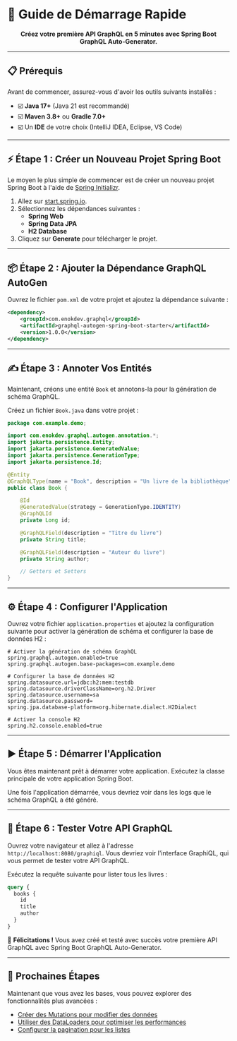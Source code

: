 # 🚀 Guide de Démarrage Rapide

<div align="center">

**Créez votre première API GraphQL en 5 minutes avec Spring Boot GraphQL Auto-Generator.**

</div>

---

## 📋 Prérequis

Avant de commencer, assurez-vous d'avoir les outils suivants installés :

- ☑️ **Java 17+** (Java 21 est recommandé)
- ☑️ **Maven 3.8+** ou **Gradle 7.0+**
- ☑️ Un **IDE** de votre choix (IntelliJ IDEA, Eclipse, VS Code)

---

## ⚡ Étape 1 : Créer un Nouveau Projet Spring Boot

Le moyen le plus simple de commencer est de créer un nouveau projet Spring Boot à l'aide de [Spring Initializr](https://start.spring.io/).

1.  Allez sur [start.spring.io](https://start.spring.io/).
2.  Sélectionnez les dépendances suivantes :
    *   **Spring Web**
    *   **Spring Data JPA**
    *   **H2 Database**
3.  Cliquez sur **Generate** pour télécharger le projet.

---

## 📦 Étape 2 : Ajouter la Dépendance GraphQL AutoGen

Ouvrez le fichier `pom.xml` de votre projet et ajoutez la dépendance suivante :

```xml
<dependency>
    <groupId>com.enokdev.graphql</groupId>
    <artifactId>graphql-autogen-spring-boot-starter</artifactId>
    <version>1.0.0</version>
</dependency>
```

---

## ✍️ Étape 3 : Annoter Vos Entités

Maintenant, créons une entité `Book` et annotons-la pour la génération de schéma GraphQL.

Créez un fichier `Book.java` dans votre projet :

```java
package com.example.demo;

import com.enokdev.graphql.autogen.annotation.*;
import jakarta.persistence.Entity;
import jakarta.persistence.GeneratedValue;
import jakarta.persistence.GenerationType;
import jakarta.persistence.Id;

@Entity
@GraphQLType(name = "Book", description = "Un livre de la bibliothèque")
public class Book {

    @Id
    @GeneratedValue(strategy = GenerationType.IDENTITY)
    @GraphQLId
    private Long id;

    @GraphQLField(description = "Titre du livre")
    private String title;

    @GraphQLField(description = "Auteur du livre")
    private String author;

    // Getters et Setters
}
```

---

## ⚙️ Étape 4 : Configurer l'Application

Ouvrez votre fichier `application.properties` et ajoutez la configuration suivante pour activer la génération de schéma et configurer la base de données H2 :

```properties
# Activer la génération de schéma GraphQL
spring.graphql.autogen.enabled=true
spring.graphql.autogen.base-packages=com.example.demo

# Configurer la base de données H2
spring.datasource.url=jdbc:h2:mem:testdb
spring.datasource.driverClassName=org.h2.Driver
spring.datasource.username=sa
spring.datasource.password=
spring.jpa.database-platform=org.hibernate.dialect.H2Dialect

# Activer la console H2
spring.h2.console.enabled=true
```

---

## ▶️ Étape 5 : Démarrer l'Application

Vous êtes maintenant prêt à démarrer votre application. Exécutez la classe principale de votre application Spring Boot.

Une fois l'application démarrée, vous devriez voir dans les logs que le schéma GraphQL a été généré.

---

## 🧪 Étape 6 : Tester Votre API GraphQL

Ouvrez votre navigateur et allez à l'adresse `http://localhost:8080/graphiql`. Vous devriez voir l'interface GraphiQL, qui vous permet de tester votre API GraphQL.

Exécutez la requête suivante pour lister tous les livres :

```graphql
query {
  books {
    id
    title
    author
  }
}
```

🎉 **Félicitations !** Vous avez créé et testé avec succès votre première API GraphQL avec Spring Boot GraphQL Auto-Generator.

---

## 🚀 Prochaines Étapes

Maintenant que vous avez les bases, vous pouvez explorer des fonctionnalités plus avancées :

-   [Créer des Mutations pour modifier des données](./mutations-guide.md)
-   [Utiliser des DataLoaders pour optimiser les performances](./dataloaders-guide.md)
-   [Configurer la pagination pour les listes](./pagination-guide.md)